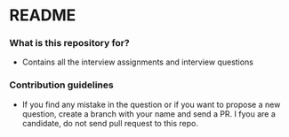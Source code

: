 # README #

### What is this repository for? ###

* Contains all the interview assignments and interview questions

### Contribution guidelines ###

* If you find any mistake in the question or if you want to propose a new question, create a branch with your name and send a PR. I fyou are a candidate, do not send pull request to this repo.
